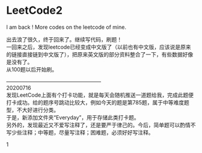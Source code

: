 # LeetCode2
I am back ! More codes on the leetcode of mine.

出去浪了很久，终于回来了。继续写代码，刷题！</br>
一回来之后，发现leetcode已经变成中文版了（以前也有中文版，应该说是原来的链接直接链到中文版了），把原来英文版的部分资料整合了一下，有些数据好像是没有了。</br>
从100题以后开始刷。

——————————————————</br>
20200716</br>
发现LeetCode上面有个打卡功能，就是每天会随机推送一道题给我，完成此题便打卡成功。给的题序号跳动比较大，例如今天的题是第785题，属于中等难度题型，不大好进行分类。</br>
于是，新添加文件夹“Everyday”，用于存储此类打卡题。</br>
另外的，发现最近又不爱写注释了，还是要严于律己的。今后，简单题可以酌情不写少些注释；中等题，尽量写注释；困难题，必须好好写注释。</br>


1 
